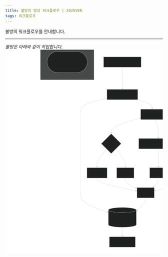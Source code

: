 ```yaml
---
title: 불방의 영상 워크플로우 | 2025VER
tags: 워크플로우
---
```


불방의 워크플로우를 안내합니다.  

---

*불방은 아래와 같이 작업합니다.*
![영상](/assets/images/video.svg)
